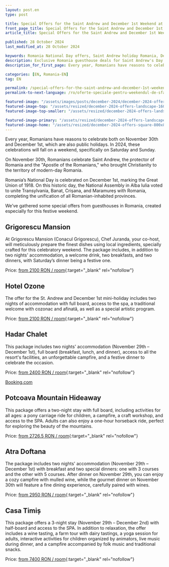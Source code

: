```yaml
---
layout: post.en
type: post

title: Special Offers for the Saint Andrew and December 1st Weekend at Guesthouses in Romania (2024) #up in browser, max 60 chars
front_page_title: Special Offers for the Saint Andrew and December 1st Weekend at Guesthouses in Romania (2024) #shows on the front page
article_title: Special Offers for the Saint Andrew and December 1st Weekend at Guesthouses in Romania (2024) #shows on article page

published: 28 October 2024
last_modified_at: 28 October 2024

keywords: Romania National Day offers, Saint Andrew holiday Romania, December 1st mini-holiday, Romania guesthouse deals, Romania festive weekend packages, Grigorescu Mansion, Hotel Ozone, Hadar Chalet, Potcoava Mountain Hideaway, Atra Doftana, Casa Timiș holiday package.
description: Exclusive Romania guesthouse deals for Saint Andrew's Day and National Day on November 30–December 1, 2024. Celebrate with festive packages at top destinations, including gourmet meals, spa access, and unique experiences.  #max 160 chars
description_for_first_page: Every year, Romanians have reasons to celebrate both on November 30th and December 1st, which are also public holidays. In 2024, these celebrations will fall on a weekend, specifically on Saturday and Sunday.

categories: [EN, Romania-EN]
tag: EN

permalink: /special-offers-for-the-saint-andrew-and-december-1st-weekend/
permalink-to-next-language: /ro/oferte-speciale-pentru-weekendul-de-sfantul-andrei-si-1-decembrie/

featured-image: "/assets/images/posts/december-2024/december-2024-offers-landscape.webp" # full size, poate fi empty daca featured-image-top e empty
featured-image-top: "/assets/resized/december-2024-offers-landscape-1600x900.webp" # prima poza din articol, poate fi empty
featured-image-top-smaller: "/assets/resized/december-2024-offers-landscape-800x450.webp" # 800

featured-image-primary: "/assets/resized/december-2024-offers-landscape-800x450.webp" # poza care apare pe prima pagina landscape
featured-image-home: "/assets/resized/december-2024-offers-square-800x800.webp" # poza care apare pe prima pagina square
---
```

Every year, Romanians have reasons to celebrate both on November 30th and December 1st, which are also public holidays. In 2024, these celebrations will fall on a weekend, specifically on Saturday and Sunday.

On November 30th, Romanians celebrate Saint Andrew, the protector of Romania and the "Apostle of the Romanians," who brought Christianity to the territory of modern-day Romania.

Romania’s National Day is celebrated on December 1st, marking the Great Union of 1918. On this historic day, the National Assembly in Alba Iulia voted to unite Transylvania, Banat, Crișana, and Maramureș with Romania, completing the unification of all Romanian-inhabited provinces.

We’ve gathered some special offers from guesthouses in Romania, created especially for this festive weekend.

## Grigorescu Mansion

At Grigorescu Mansion (Conacul Grigorescu), Chef Juranda, your co-host, will meticulously prepare the finest dishes using local ingredients, specially crafted for this celebratory weekend. The package includes, in addition to two nights' accommodation, a welcome drink, two breakfasts, and two dinners, with Saturday’s dinner being a festive one.

Price: [from 2100 RON / room](https://conacul-grigorescu-terra-carpatica.pynbooking.direct/){:target="_blank" rel="nofollow"}

## Hotel Ozone

The offer for the St. Andrew and December 1st mini-holiday includes two nights of accommodation with full board, access to the spa, a traditional welcome with cozonac and afinată, as well as a special artistic program.

Price: [from 2100 RON / room](https://www.o3zone.ro/oferte-speciale/){:target="_blank" rel="nofollow"}

## Hadar Chalet

This package includes two nights' accommodation (November 29th – December 1st), full board (breakfast, lunch, and dinner), access to all the resort's facilities, an unforgettable campfire, and a festive dinner to celebrate the occasion.

Price: [from 2400 RON / room](https://hadarchalet.ro/){:target="_blank" rel="nofollow"}

<div class="text-center">
    <ins class="bookingaff" data-aid="2429681" data-target_aid="2429681" data-prod="banner" data-width="468" data-height="60" data-lang="en">
        <!-- Anything inside will go away once widget is loaded. -->
            <a href="//www.booking.com?aid=2429681">Booking.com</a>
    </ins>
    <script type="text/javascript">
        (function(d, sc, u) {
        var s = d.createElement(sc), p = d.getElementsByTagName(sc)[0];
        s.type = 'text/javascript';
        s.async = true;
        s.src = u + '?v=' + (+new Date());
        p.parentNode.insertBefore(s,p);
        })(document, 'script', '//cf.bstatic.com/static/affiliate_base/js/flexiproduct.js');
    </script>
</div>

## Potcoava Mountain Hideaway

This package offers a two-night stay with full board, including activities for all ages: a pony carriage ride for children, a campfire, a craft workshop, and access to the SPA. Adults can also enjoy a one-hour horseback ride, perfect for exploring the beauty of the mountains.

Price: [from 2726.5 RON / room](https://potcoava.ro/pachete-de-vacanta/){:target="_blank" rel="nofollow"}

## Atra Doftana

The package includes two nights' accommodation (November 29th – December 1st) with breakfast and two special dinners: one with 3 courses and the other with 5 courses. After dinner on November 29th, you can enjoy a cozy campfire with mulled wine, while the gourmet dinner on November 30th will feature a fine dining experience, carefully paired with wines.

Price: [from 2950 RON / room](https://atradoftana.ro){:target="_blank" rel="nofollow"}

## Casa Timiș

This package offers a 3-night stay (November 29th – December 2nd) with half-board and access to the SPA. In addition to relaxation, the offer includes a wine tasting, a farm tour with dairy tastings, a yoga session for adults, interactive activities for children organized by animators, live music during dinner, and a campfire accompanied by folk music and traditional snacks.

Price: [from 7400 RON / room](https://casatimis.ro){:target="_blank" rel="nofollow"}